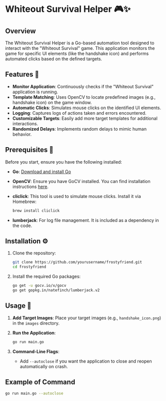 # Whiteout Survival Helper 🎮✨

## Overview

The Whiteout Survival Helper is a Go-based automation tool designed to interact with the "Whiteout Survival" game. This application monitors the game for specific UI elements (like the handshake icon) and performs automated clicks based on the defined targets.

## Features 🌟

- **Monitor Application**: Continuously checks if the "Whiteout Survival" application is running.
- **Template Matching**: Uses OpenCV to locate predefined images (e.g., handshake icon) on the game window.
- **Automatic Clicks**: Simulates mouse clicks on the identified UI elements.
- **Logging**: Captures logs of actions taken and errors encountered.
- **Customizable Targets**: Easily add more target templates for additional interactions.
- **Randomized Delays**: Implements random delays to mimic human behavior.

## Prerequisites 🔧

Before you start, ensure you have the following installed:

- **Go**: [Download and install Go](https://golang.org/doc/install)
- **OpenCV**: Ensure you have GoCV installed. You can find installation instructions [here](https://gocv.io/getting-started/).
- **cliclick**: This tool is used to simulate mouse clicks. Install it via Homebrew:

    ```bash
    brew install cliclick
    ```

- **lumberjack**: For log file management. It is included as a dependency in the code.

## Installation ⚙️

1. Clone the repository:

    ```bash
    git clone https://github.com/yourusername/frostyfriend.git
    cd frostyfriend
    ```

2. Install the required Go packages:

    ```bash
    go get -u gocv.io/x/gocv
    go get gopkg.in/natefinch/lumberjack.v2
    ```

## Usage 🚀

1. **Add Target Images**: Place your target images (e.g., `handshake_icon.png`) in the `images` directory.

2. **Run the Application**:

    ```bash
    go run main.go
    ```

3. **Command-Line Flags**:
   - Add `--autoclose` if you want the application to close and reopen automatically on crash.

## Example of Command

```bash
go run main.go --autoclose
```
